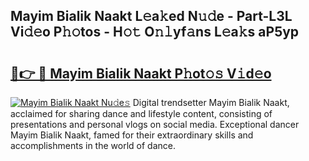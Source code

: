 ## Mayim Bialik Naakt L𝚎a𝚔ed N𝚞𝚍e - Part-L3L Vi𝚍𝚎o P𝚑𝚘tos - H𝚘𝚝 O𝚗𝚕yf𝚊ns L𝚎a𝚔s aP5yp

# <h2><a href="http://kf8on1l.oniu.top/?m=Mayim+Bialik+Naakt">🔗👉 🔴 Mayim Bialik Naakt P𝚑ot𝚘𝚜 V𝚒d𝚎o</a></h2>

[![Mayim Bialik Naakt Nu𝚍e𝚜](https://i.imgur.com/0qMVB7G.gif)](http://kf8on1l.oniu.top/?m=Mayim+Bialik+Naakt)
Digital trendsetter Mayim Bialik Naakt, acclaimed for sharing dance and lifestyle content, consisting of presentations and personal vlogs on social media. Exceptional dancer Mayim Bialik Naakt, famed for their extraordinary skills and accomplishments in the world of dance.  
